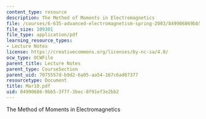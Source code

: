 ```yaml
---
content_type: resource
description: The Method of Moments in Electromagnetics
file: /courses/6-635-advanced-electromagnetism-spring-2003/849906869bb53f7f3bec8f91ef3e2bb2_Mar10.pdf
file_size: 109301
file_type: application/pdf
learning_resource_types:
- Lecture Notes
license: https://creativecommons.org/licenses/by-nc-sa/4.0/
ocw_type: OCWFile
parent_title: Lecture Notes
parent_type: CourseSection
parent_uid: 7075557d-b9d2-6a05-aa54-167c6ad07377
resourcetype: Document
title: Mar10.pdf
uid: 84990686-9bb5-3f7f-3bec-8f91ef3e2bb2
---
```

The Method of Moments in Electromagnetics